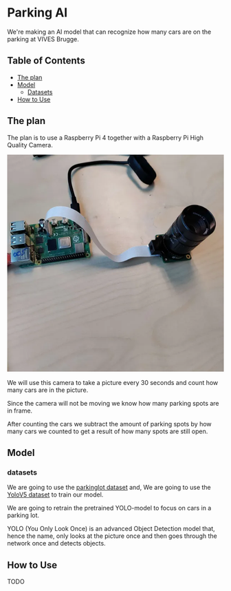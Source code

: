 # Parking AI

We're making an AI model that can recognize how many cars are on the parking at VIVES Brugge.


## Table of Contents
- [The plan](#the-plan)
- [Model](##model)
  - [Datasets](###datasets)  
- [How to Use](##how-to-use)

## The plan

The plan is to use a Raspberry Pi 4 together with a Raspberry Pi High Quality Camera.

![Setup](/img/setup.png)

We will use this camera to take a picture every 30 seconds and count how many cars are in the picture.

Since the camera will not be moving we know how many parking spots are in frame.

After counting the cars we subtract the amount of parking spots by how many cars we counted to get a result of how many spots are still open.

## Model
### datasets
We are going to use the [parkinglot dataset](https://www.kaggle.com/datasets/blanderbuss/parking-lot-dataset) and,
We are going to use the [YoloV5 dataset](https://www.kaggle.com/datasets/braunge/aerial-view-car-detection-for-yolov5/data) to train our model.

We are going to retrain the pretrained YOLO-model to focus on cars in a parking lot.

YOLO (You Only Look Once) is an advanced Object Detection model that, hence the name, only looks at the picture once and then goes through the network once and detects objects.

## How to Use

TODO
